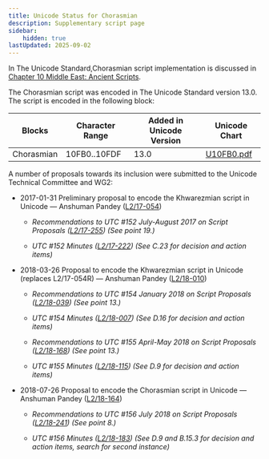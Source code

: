 ```yaml
---
title: Unicode Status for Chorasmian
description: Supplementary script page
sidebar:
    hidden: true
lastUpdated: 2025-09-02
---
```


In The Unicode Standard,Chorasmian script implementation is discussed in [Chapter 10 Middle East: Ancient Scripts](http://www.unicode.org/versions/latest/ch10.pdf).

[comment]: # (end of intro)

[comment]: # (start of blocks)

The Chorasmian  script was encoded in The Unicode Standard version 13.0. The script is encoded in the following block:

| Blocks | Character Range | Added in Unicode Version | Unicode Chart |
| ------ | --------------- | ------------------------ | ------------- |
| Chorasmian   | 10FB0..10FDF | 13.0 | [U10FB0.pdf](https://www.unicode.org/charts/PDF/U10FB0.pdf) |

[comment]: # (end of blocks)

[comment]: # (start of chars)



[comment]: # (end of chars)

[comment]: # (start of rest)

A number of proposals towards its inclusion were submitted to the Unicode Technical Committee and WG2:

- 2017-01-31 Preliminary proposal to encode the Khwarezmian script in Unicode — Anshuman Pandey ([L2/17-054](http://www.unicode.org/cgi-bin/GetMatchingDocs.pl?L2/17-054))

  - _Recommendations to UTC #152 July-August 2017 on Script Proposals ([L2/17-255](http://www.unicode.org/cgi-bin/GetMatchingDocs.pl?L2/17-255)) (See point 19.)_

  - _UTC #152 Minutes ([L2/17-222](http://www.unicode.org/L2/L2017/17222.htm)) (See C.23 for decision and action items)_

- 2018-03-26 Proposal to encode the Khwarezmian script in Unicode (replaces L2/17-054R) — Anshuman Pandey ([L2/18-010](http://www.unicode.org/cgi-bin/GetMatchingDocs.pl?L2/18-010))

  - _Recommendations to UTC #154 January 2018 on Script Proposals ([L2/18-039](http://www.unicode.org/L2/L2018/18039-script-adhoc-rec.pdf)) (See point 13.)_

  - _UTC #154 Minutes ([L2/18-007](http://www.unicode.org/L2/L2018/18007.htm)) (See D.16 for decision and action items)_

  - _Recommendations to UTC #155 April-May 2018 on Script Proposals ([L2/18-168](http://www.unicode.org/L2/L2018/18168-script-rec.pdf)) (See point 13.)_

  - _UTC #155 Minutes ([L2/18-115](http://www.unicode.org/L2/L2018/18115.htm)) (See D.9 for decision and action items)_

- 2018-07-26 Proposal to encode the Chorasmian script in Unicode — Anshuman Pandey ([L2/18-164](http://www.unicode.org/cgi-bin/GetMatchingDocs.pl?L2/18-164))

  - _Recommendations to UTC #156 July 2018 on Script Proposals ([L2/18-241](http://www.unicode.org/L2/L2018/18241-script-ad-hoc.pdf)) (See point 8.)_

  - _UTC #156 Minutes ([L2/18-183](http://www.unicode.org/L2/L2018/18183.htm)) (See D.9 and B.15.3 for decision and action items, search for second instance)_
